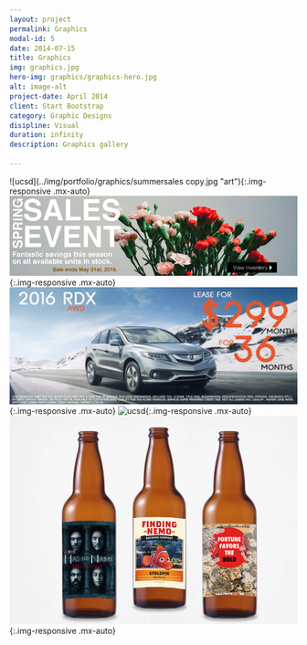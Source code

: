 ```yaml
---
layout: project
permalink: Graphics
modal-id: 5
date: 2014-07-15
title: Graphics
img: graphics.jpg
hero-img: graphics/graphics-hero.jpg
alt: image-alt
project-date: April 2014
client: Start Bootstrap
category: Graphic Designs
disipline: Visual
duration: infinity
description: Graphics gallery

---
```

![ucsd](../img/portfolio/graphics/summersales copy.jpg "art"){:.img-responsive .mx-auto}
![ucsd](../img/portfolio/graphics/springbanner2.jpg "art"){:.img-responsive .mx-auto}
![ucsd](../img/portfolio/graphics/2016-rdx-1920p.jpg "art"){:.img-responsive .mx-auto}
![ucsd](../img/portfolio/graphics/0709HQS.jpg "art"){:.img-responsive .mx-auto}
![ucsd](../img/portfolio/graphics/beer_bottle3.jpg "art"){:.img-responsive .mx-auto}
